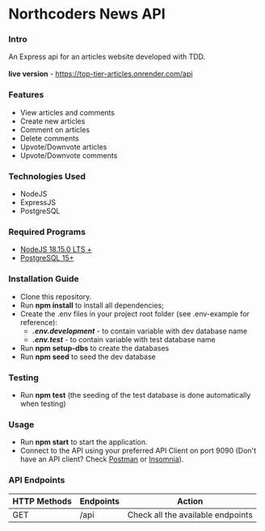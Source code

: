 # Northcoders News API

### Intro

An Express api for an articles website developed with TDD.
<br><br>
**live version** - https://top-tier-articles.onrender.com/api

### Features

- View articles and comments
- Create new articles
- Comment on articles
- Delete comments
- Upvote/Downvote articles
- Upvote/Downvote comments


### Technologies Used

- NodeJS
- ExpressJS
- PostgreSQL

### Required Programs

- [NodeJS 18.15.0 LTS +](https://nodejs.org/en)<br>
- [PostgreSQL 15+](https://www.postgresql.org/download/)

### Installation Guide

- Clone this repository.
- Run **npm install** to install all dependencies;
- Create the .env files in your project root folder (see .env-example for reference):
  - **_.env.development_** - to contain variable with dev database name
  - **_.env.test_** - to contain variable with test database name
- Run **npm setup-dbs** to create the databases
- Run **npm seed** to seed the dev database

### Testing

- Run **npm test** (the seeding of the test database is done automatically when testing)

### Usage

- Run **npm start** to start the application.
- Connect to the API using your preferred API Client on port 9090 (Don't have an API client? Check [Postman](https://www.postman.com/) or [Insomnia](https://insomnia.rest/download)).

### API Endpoints

| HTTP Methods | Endpoints | Action                            |
| ------------ | --------- | --------------------------------- |
| GET          | /api      | Check all the available endpoints |
